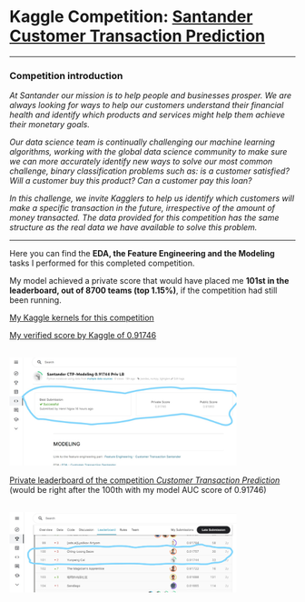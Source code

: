# Kaggle Competition:  [Santander Customer Transaction Prediction](https://www.kaggle.com/c/santander-customer-transaction-prediction/overview)
---

### Competition introduction
*At Santander our mission is to help people and businesses prosper. We are always looking for ways to help our customers understand their financial health and identify which products and services might help them achieve their monetary goals.*

*Our data science team is continually challenging our machine learning algorithms, working with the global data science community to make sure we can more accurately identify new ways to solve our most common challenge, binary classification problems such as: is a customer satisfied? Will a customer buy this product? Can a customer pay this loan?*

*In this challenge, we invite Kagglers to help us identify which customers will make a specific transaction in the future, irrespective of the amount of money transacted. The data provided for this competition has the same structure as the real data we have available to solve this problem.*

---
Here you can find the **EDA, the Feature Engineering and the Modeling** tasks I performed for this completed competition.

My model achieved a private score that would have placed me **101st in the leaderboard, out of 8700 teams (top 1.15%)**, if the competition had still been running.

[My Kaggle kernels for this competition](https://www.kaggle.com/jamesngoa/code)


[My verified score by Kaggle of 0.91746](https://www.kaggle.com/jamesngoa/santander-ctp-modeling-0-917-priv-lb)

<br>
<img src="score_LI.jpg" alt="Figure 1" style="width: 400px;"/>
<br>


[Private leaderboard of the competition *Customer Transaction Prediction*](https://www.kaggle.com/c/santander-customer-transaction-prediction/leaderboard) (would be right after the 100th with my model AUC score of 0.91746)

<br>
<img src="leaderboard_LI.jpg" alt="Figure 1" style="width: 400px;"/>
<br>


